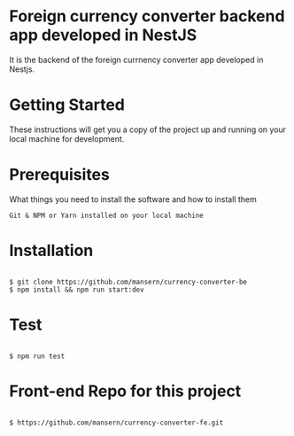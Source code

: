 # Foreign currency converter backend app developed in NestJS

It is the backend of the foreign currnency converter app developed in Nestjs. 

# Getting Started

These instructions will get you a copy of the project up and running on your local machine for development.

# Prerequisites

What things you need to install the software and how to install them

```
Git & NPM or Yarn installed on your local machine
```

# Installation

```

$ git clone https://github.com/mansern/currency-converter-be
$ npm install && npm run start:dev

```

# Test

```

$ npm run test

```

# Front-end Repo for this project

```

$ https://github.com/mansern/currency-converter-fe.git

```